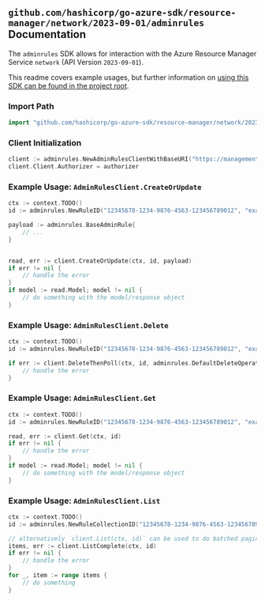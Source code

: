 
## `github.com/hashicorp/go-azure-sdk/resource-manager/network/2023-09-01/adminrules` Documentation

The `adminrules` SDK allows for interaction with the Azure Resource Manager Service `network` (API Version `2023-09-01`).

This readme covers example usages, but further information on [using this SDK can be found in the project root](https://github.com/hashicorp/go-azure-sdk/tree/main/docs).

### Import Path

```go
import "github.com/hashicorp/go-azure-sdk/resource-manager/network/2023-09-01/adminrules"
```


### Client Initialization

```go
client := adminrules.NewAdminRulesClientWithBaseURI("https://management.azure.com")
client.Client.Authorizer = authorizer
```


### Example Usage: `AdminRulesClient.CreateOrUpdate`

```go
ctx := context.TODO()
id := adminrules.NewRuleID("12345678-1234-9876-4563-123456789012", "example-resource-group", "networkManagerValue", "securityAdminConfigurationValue", "ruleCollectionValue", "ruleValue")

payload := adminrules.BaseAdminRule{
	// ...
}


read, err := client.CreateOrUpdate(ctx, id, payload)
if err != nil {
	// handle the error
}
if model := read.Model; model != nil {
	// do something with the model/response object
}
```


### Example Usage: `AdminRulesClient.Delete`

```go
ctx := context.TODO()
id := adminrules.NewRuleID("12345678-1234-9876-4563-123456789012", "example-resource-group", "networkManagerValue", "securityAdminConfigurationValue", "ruleCollectionValue", "ruleValue")

if err := client.DeleteThenPoll(ctx, id, adminrules.DefaultDeleteOperationOptions()); err != nil {
	// handle the error
}
```


### Example Usage: `AdminRulesClient.Get`

```go
ctx := context.TODO()
id := adminrules.NewRuleID("12345678-1234-9876-4563-123456789012", "example-resource-group", "networkManagerValue", "securityAdminConfigurationValue", "ruleCollectionValue", "ruleValue")

read, err := client.Get(ctx, id)
if err != nil {
	// handle the error
}
if model := read.Model; model != nil {
	// do something with the model/response object
}
```


### Example Usage: `AdminRulesClient.List`

```go
ctx := context.TODO()
id := adminrules.NewRuleCollectionID("12345678-1234-9876-4563-123456789012", "example-resource-group", "networkManagerValue", "securityAdminConfigurationValue", "ruleCollectionValue")

// alternatively `client.List(ctx, id)` can be used to do batched pagination
items, err := client.ListComplete(ctx, id)
if err != nil {
	// handle the error
}
for _, item := range items {
	// do something
}
```
